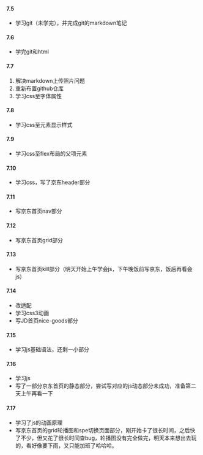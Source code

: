 #### 7.5

-  学习git（未学完），并完成git的markdown笔记

#### 7.6

- 学完git和html

#### 7.7

1. 解决markdown上传照片问题
2. 重新布置github仓库
3. 学习css至字体属性



#### 7.8

- 学习css至元素显示样式



#### 7.9

- 学习css至flex布局的父项元素

#### 7.10

- 学习css，写了京东header部分

#### 7.11

- 写京东首页nav部分

#### 7.12

- 写京东首页grid部分

#### 7.13

- 写京东首页kill部分（明天开始上午学会js，下午晚饭前写京东，饭后再看会js）

#### 7.14

- 改适配
- 学习css3动画
- 写JD首页nice-goods部分

#### 7.15

- 学习js基础语法，还剩一小部分

#### 7.16

- 学习js
- 写了一部分京东首页的静态部分，尝试写对应的js动态部分未成功，准备第二天上午再看一下

#### 7.17

- 学习了js的动画原理
- 写京东首页的grid轮播图和spe切换页面部分，刚开始卡了很长时间，之后快了不少，但又花了很长时间查bug，轮播图没有完全做完，明天本来想出去玩的，看好像要下雨，又只能加班了哈哈哈。
